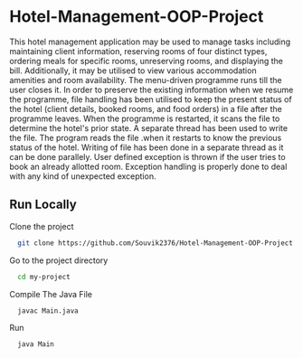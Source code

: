 # Hotel-Management-OOP-Project

This hotel management application may be used to manage tasks including maintaining client information, reserving rooms of four distinct types, ordering meals for specific rooms, unreserving rooms, and displaying the bill. Additionally, it may be utilised to view various accommodation amenities and room availability. The menu-driven programme runs till the user closes it. In order to preserve the existing information when we resume the programme, file handling has been utilised to keep the present status of the hotel (client details, booked rooms, and food orders) in a file after the programme leaves. When the programme is restarted, it scans the file to determine the hotel's prior state. A separate thread has been used to write the file. The program reads the file .when it restarts to know the previous status of the hotel. Writing of file has been done in a
separate thread as it can be done parallely. User defined exception is thrown if the user
tries to book an already allotted room. Exception handling is properly done to deal with any
kind of unexpected exception.


## Run Locally

Clone the project

```bash
  git clone https://github.com/Souvik2376/Hotel-Management-OOP-Project.git
```

Go to the project directory

```bash
  cd my-project
```

Compile The Java File

```bash
  javac Main.java
```

Run

```bash
  java Main
```
